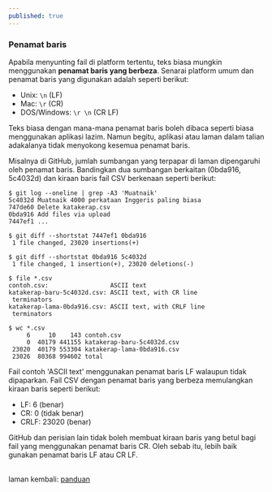 ```yaml
---
published: true
---
```


### Penamat baris

Apabila menyunting fail di platform tertentu, teks biasa
mungkin menggunakan **penamat baris yang berbeza**. Senarai
platform umum dan penamat baris yang digunakan adalah
seperti berikut:

- Unix: `\n` (LF)
- Mac: `\r` (CR)
- DOS/Windows: `\r \n` (CR LF)

Teks biasa dengan mana-mana penamat baris boleh dibaca
seperti biasa menggunakan aplikasi lazim. Namun begitu,
aplikasi atau laman dalam talian adakalanya tidak menyokong
kesemua penamat baris.

Misalnya di GitHub, jumlah sumbangan yang terpapar di laman
dipengaruhi oleh penamat baris. Bandingkan dua sumbangan
berkaitan (0bda916, 5c4032d) dan kiraan baris fail CSV
berkenaan seperti berikut:

    $ git log --oneline | grep -A3 'Muatnaik'
    5c4032d Muatnaik 4000 perkataan Inggeris paling biasa
    747de60 Delete katakerap.csv
    0bda916 Add files via upload
    7447ef1 ...

    $ git diff --shortstat 7447ef1 0bda916
     1 file changed, 23020 insertions(+)

    $ git diff --shortstat 0bda916 5c4032d
     1 file changed, 1 insertion(+), 23020 deletions(-)

    $ file *.csv
    contoh.csv:                 ASCII text
    katakerap-baru-5c4032d.csv: ASCII text, with CR line
     terminators
    katakerap-lama-0bda916.csv: ASCII text, with CRLF line
     terminators

    $ wc *.csv
         6     10    143 contoh.csv
         0  40179 441155 katakerap-baru-5c4032d.csv
     23020  40179 553304 katakerap-lama-0bda916.csv
     23026  80368 994602 total

Fail contoh 'ASCII text' menggunakan penamat baris LF
walaupun tidak dipaparkan. Fail CSV dengan penamat baris
yang berbeza memulangkan kiraan baris seperti berikut:

- LF: 6 (benar)
- CR: 0 (tidak benar)
- CRLF: 23020 (benar)

GitHub dan perisian lain tidak boleh membuat kiraan baris
yang betul bagi fail yang menggunakan penamat baris CR. Oleh
sebab itu, lebih baik gunakan penamat baris LF atau CR LF.

&nbsp;  
laman kembali: [panduan][0]

  [0]: ../index.md
